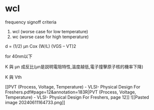
# wcl

frequency signoff criteria
1. wcl (worse case for low temperature)
2. wc (worse case for high temperature)

d = (1/2) μn Cox (W/L) (VGS – VT)2

for 40nm以下

K 與 μn 成反比(μn是説明電阻特性,溫度越低,電子撞擊原子核的機率下降)

K 與 Vth

[[PVT (Process, Voltage, Temperature) - VLSI- Physical Design For Freshers.pdf#page=12&annotation=183R|PVT (Process, Voltage, Temperature) - VLSI- Physical Design For Freshers, page 12]]
![[Pasted image 20240611164733.png]]